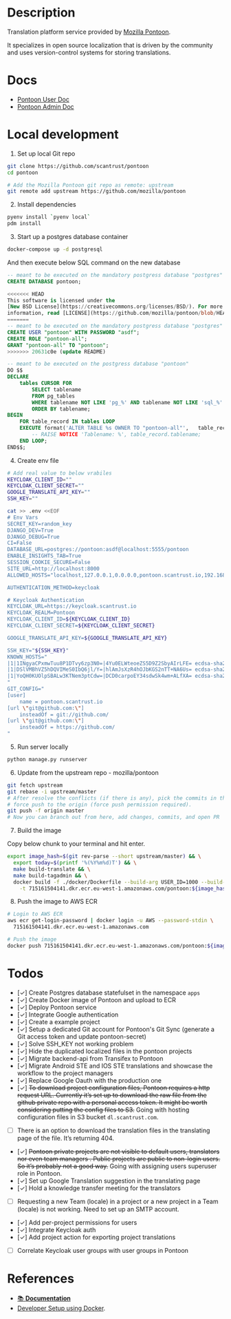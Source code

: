 # Description

Translation platform service provided by [Mozilla Pontoon](https://github.com/mozilla/pontoon.git).

It specializes in open source localization that is driven by the community and uses version-control systems for storing translations.

# Docs

- [Pontoon User Doc](https://docs.google.com/document/d/1PIr68vmqWcSi9SRGsYDwKy4VaLRq9wek9d9DnAerma8)
- [Pontoon Admin Doc](https://docs.google.com/document/d/12enkYKPpQZFIpvPaWIVMlol0crWmjhgJ7e4xNt_RAvI)

# Local development

1. Set up local Git repo

```sh
git clone https://github.com/scantrust/pontoon
cd pontoon

# Add the Mozilla Pontoon git repo as remote: upstream
git remote add upstream https://github.com/mozilla/pontoon
```

2. Install dependencies

```sh
pyenv install `pyenv local`
pdm install
```

3. Start up a postgres database container

```sh
docker-compose up -d postgresql
```

And then execute below SQL command on the new database

```sql
-- meant to be executed on the mandatory postgress database "postgres"
CREATE DATABASE pontoon;

<<<<<<< HEAD
This software is licensed under the
[New BSD License](https://creativecommons.org/licenses/BSD/). For more
information, read [LICENSE](https://github.com/mozilla/pontoon/blob/HEAD/LICENSE).
=======
-- meant to be executed on the mandatory postgress database "postgres"
CREATE USER "pontoon" WITH PASSWORD "asdf";
CREATE ROLE "pontoon-all";
GRANT "pontoon-all" TO "pontoon";
>>>>>>> 20631c0e (update README)

-- meant to be executed on the postgress database "pontoon"
DO $$
DECLARE
    tables CURSOR FOR
        SELECT tablename
        FROM pg_tables
        WHERE tablename NOT LIKE 'pg_%' AND tablename NOT LIKE 'sql_%'
        ORDER BY tablename;
BEGIN
    FOR table_record IN tables LOOP
	EXECUTE format('ALTER TABLE %s OWNER TO "pontoon-all"',   table_record.tablename);
        -- RAISE NOTICE 'Tablename: %', table_record.tablename;
    END LOOP;
END$$;
```

4. Create env file

```sh
# Add real value to below vrabiles
KEYCLOAK_CLIENT_ID=""
KEYCLOAK_CLIENT_SECRET=""
GOOGLE_TRANSLATE_API_KEY=""
SSH_KEY=""

cat >> .env <<EOF
# Env Vars
SECRET_KEY=random_key
DJANGO_DEV=True
DJANGO_DEBUG=True
CI=False
DATABASE_URL=postgres://pontoon:asdf@localhost:5555/pontoon
ENABLE_INSIGHTS_TAB=True
SESSION_COOKIE_SECURE=False
SITE_URL=http://localhost:8000
ALLOWED_HOSTS="localhost,127.0.0.1,0.0.0.0,pontoon.scantrust.io,192.168.0.0/16"

AUTHENTICATION_METHOD=keycloak

# Keycloak Authentication
KEYCLOAK_URL=https://keycloak.scantrust.io
KEYCLOAK_REALM=Pontoon
KEYCLOAK_CLIENT_ID=${KEYCLOAK_CLIENT_ID}
KEYCLOAK_CLIENT_SECRET=${KEYCLOAK_CLIENT_SECRET}

GOOGLE_TRANSLATE_API_KEY=${GOOGLE_TRANSLATE_API_KEY}

SSH_KEY="${SSH_KEY}"
KNOWN_HOSTS="
|1|1INgyaCPxmwTuu8P1DTvy6zp3N0=|4Yu0ELWteoeZS5D9Z2SbyAIrLFE= ecdsa-sha2-nistp256 AAAAE2VjZHNhLXNoYTItbmlzdHAyNTYAAAAIbmlzdHAyNTYAAABBBEmKSENjQEezOmxkZMy7opKgwFB9nkt5YRrYMjNuG5N87uRgg6CLrbo5wAdT/y6v0mKV0U2w0WZ2YB/++Tpockg=
|1|DSlVMBhVZ5hDQVIMeS0IbQ6jl/Y=|hlAmJsXzR4hOJbKGS2nTT+NA6Us= ecdsa-sha2-nistp256 AAAAE2VjZHNhLXNoYTItbmlzdHAyNTYAAAAIbmlzdHAyNTYAAABBBEmKSENjQEezOmxkZMy7opKgwFB9nkt5YRrYMjNuG5N87uRgg6CLrbo5wAdT/y6v0mKV0U2w0WZ2YB/++Tpockg=
|1|YoQH0KUOlpSBALw3KTNem3ptCdw=|DCD0carpoEY34sdwSk4wm+ALfXA= ecdsa-sha2-nistp256 AAAAE2VjZHNhLXNoYTItbmlzdHAyNTYAAAAIbmlzdHAyNTYAAABBBEmKSENjQEezOmxkZMy7opKgwFB9nkt5YRrYMjNuG5N87uRgg6CLrbo5wAdT/y6v0mKV0U2w0WZ2YB/++Tpockg=
"
GIT_CONFIG="
[user]
	name = pontoon.scantrust.io
[url \"git@github.com:\"]
	insteadOf = git://github.com/
[url \"git@github.com:\"]
	insteadOf = https://github.com/
"
```

5. Run server locally

```sh
python manage.py runserver

```

6. Update from the upstream repo - mozilla/pontoon

```sh
git fetch upstream
git rebase -i upstream/master
# After resolve the conflicts (if there is any), pick the commits in the rebase todo list, then
# force push to the origin (force push permission required).
git push -f origin master
# Now you can branch out from here, add changes, commits, and open PR
```

7. Build the image

Copy below chunk to your terminal and hit enter.

```sh
export image_hash=$(git rev-parse --short upstream/master) && \
  export today=$(printf '%(%Y%m%d)T') && \
  make build-translate && \
  make build-tagadmin && \
  docker build -f ./docker/Dockerfile --build-arg USER_ID=1000 --build-arg GROUP_ID=1000 \
    -t 715161504141.dkr.ecr.eu-west-1.amazonaws.com/pontoon:${image_hash}-${today} .
```

8. Push the image to AWS ECR

```sh
# Login to AWS ECR
aws ecr get-login-password | docker login -u AWS --password-stdin \
  715161504141.dkr.ecr.eu-west-1.amazonaws.com

# Push the image
docker push 715161504141.dkr.ecr.eu-west-1.amazonaws.com/pontoon:${image_hash}-${today}
```

# Todos

- [✓] Create Postgres database statefulset in the namespace `apps`
- [✓] Create Docker image of Pontoon and upload to ECR
- [✓] Deploy Pontoon service
- [✓] Integrate Google authentication
- [✓] Create a example project
- [✓] Setup a dedicated Git account for Pontoon's Git Sync (generate a Git
  access token and update pontoon-secret)
- [✓] Solve SSH_KEY not working problem
- [✓] Hide the duplicated localized files in the pontoon projects
- [✓] Migrate backend-api from Transifex to Pontoon
- [✓] Migrate Android STE and IOS STE translations and showcase the workflow to
  the project managers
- [✓] Replace Google Oauth with the production one
- [✓] ~~To download project configuration files, Pontoon requires a http request
  URL. Currently it’s set up to download the raw file from the github private
  repo with a personal access token. It might be worth considering putting the
  config files to S3.~~ Going with hosting configuration files in S3 bucket
  `dl.scantrust.com`.
- [ ] There is an option to download the translation files in the translating
      page of the file. It’s returning 404.
- [✓] ~~Pontoon private projects are not visible to default users, translators
  nor even team managers . Public projects are public to non-login users. So
  it’s probably not a good way.~~ Going with assigning users superuser role in
  Pontoon.
- [✓] Set up Google Translation suggestion in the translating page
- [✓] Hold a knowledge transfer meeting for the translators
- [ ] Requesting a new Team (locale) in a project or a new project in a Team
      (locale) is not working. Need to set up an SMTP account.
- [✓] Add per-project permissions for users
- [✓] Integrate Keycloak auth
- [✓] Add project action for exporting project translations
- [ ] Correlate Keycloak user groups with user groups in Pontoon

# References

- [📚 **Documentation**](https://mozilla-pontoon.readthedocs.io/)
- [Developer Setup using Docker](https://mozilla-pontoon.readthedocs.io/en/latest/dev/setup.html).
